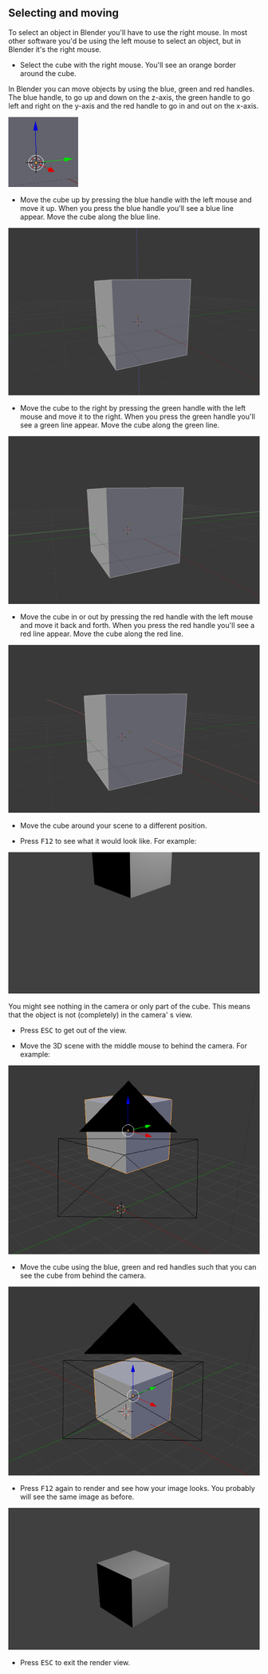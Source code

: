 ## Selecting and moving

To select an object in Blender you'll have to use the right mouse. In most other software you'd be using the left mouse to select an object, but in Blender it's the right mouse.

+ Select the cube with the right mouse. You'll see an orange border around the cube.

In Blender you can move objects by using the blue, green and red handles. The blue handle, to go up and down on the z-axis, the green handle to go left and right on the y-axis and the red handle to go in and out on the x-axis.

![Coloured handles](images/coloured-handles.png)

+ Move the cube up by pressing the blue handle with the left mouse and move it up. When you press the blue handle you'll see a blue line appear. Move the cube along the blue line.

![Move up](images/move-up.png)

+ Move the cube to the right by pressing the green handle with the left mouse and move it to the right. When you press the green handle you'll see a green line appear. Move the cube along the green line.

![Move right](images/move-right.png)

+ Move the cube in or out by pressing the red handle with the left mouse and move it back and forth. When you press the red handle you'll see a red line appear. Move the cube along the red line.

![Move in and out](images/move-in-and-out.png)

+ Move the cube around your scene to a different position.

+ Press <kbd>F12</kbd> to see what it would look like. For example:

![Example render](images/example-render.png)

You might see nothing in the camera or only part of the cube. This means that the object is not (completely) in the camera' s view.

+ Press <kbd>ESC</kbd> to get out of the view.

+ Move the 3D scene with the middle mouse to behind the camera. For example:

![Move behind camera](images/move-behind-camera.png)

+ Move the cube using the blue, green and red handles such that you can see the cube from behind the camera.

![Cube behind camera](images/cube-behind-camera.png)

+ Press <kbd>F12</kbd> again to render and see how your image looks. You probably will see the same image as before.

![Same image](images/same-image.png)

+ Press <kbd>ESC</kbd> to exit the render view.

